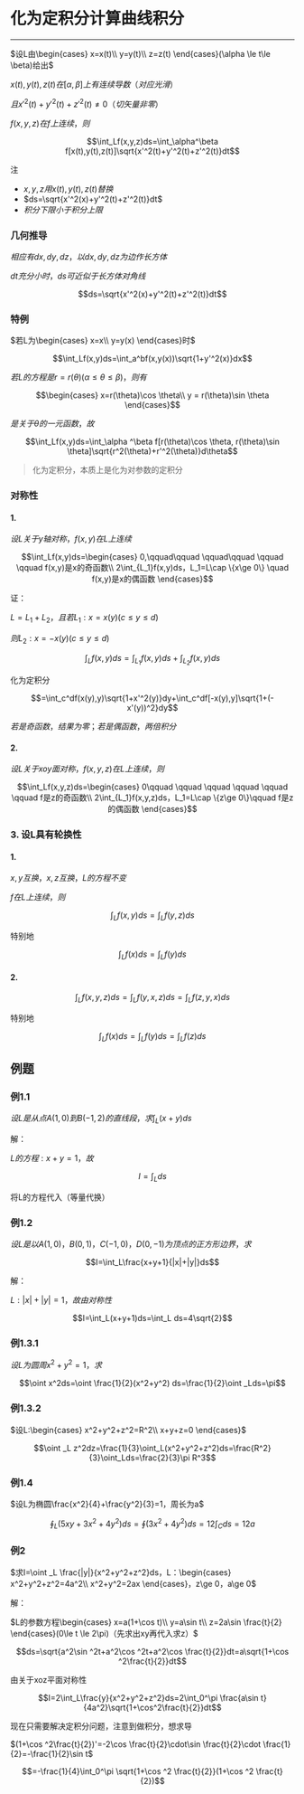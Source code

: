 # 化为定积分计算曲线积分

---

$设L由\begin{cases}
x=x(t)\\
y=y(t)\\
z=z(t)
\end{cases}(\alpha \le t\le \beta)给出$

$x(t),y(t),z(t)在[\alpha,\beta]上有连续导数（对应光滑）$

$且x'^2(t)+y'^2(t)+z'^2(t)\ne 0（切矢量非零）$

$f(x,y,z)在f上连续，则$

$$\int_Lf(x,y,z)ds=\int_\alpha^\beta f[x(t),y(t),z(t)]\sqrt{x'^2(t)+y'^2(t)+z'^2(t)}dt$$

注

- $x,y,z用x(t),y(t),z(t)替换$
- $ds=\sqrt{x'^2(x)+y'^2(t)+z'^2(t)}dt$
- $积分下限小于积分上限$


### 几何推导

$相应有dx,dy,dz，以dx,dy,dz为边作长方体$

$dt充分小时，ds可近似于长方体对角线$

$$ds=\sqrt{x'^2(x)+y'^2(t)+z'^2(t)}dt$$

### 特例

$若L为\begin{cases}
x=x\\
y=y(x)
\end{cases}时$

$$\int_Lf(x,y)ds=\int_a^bf(x,y(x))\sqrt{1+y'^2(x)}dx$$

$若L的方程是r=r(\theta)(\alpha \le \theta \le \beta)，则有$

$$\begin{cases}
x=r(\theta)\cos \theta\\
y = r(\theta)\sin \theta
\end{cases}$$

$是关于\theta 的一元函数，故$

$$\int_Lf(x,y)ds=\int_\alpha ^\beta f[r(\theta)\cos \theta, r(\theta)\sin \theta]\sqrt{r^2(\theta)+r'^2(\theta)}d\theta$$

> 化为定积分，本质上是化为对参数的定积分

### 对称性

#### 1.

$设L关于y轴对称，f(x,y)在L上连续$

$$\int_Lf(x,y)ds=\begin{cases}
0,\qquad\qquad \qquad\qquad \qquad \qquad f(x,y)是x的奇函数\\ 
2\int_{L_1}f(x,y)ds，L_1=L\cap \{x\ge 0\} \quad f(x,y)是x的偶函数
\end{cases}$$

证：

$L=L_1+L_2，且若L_1:x=x(y)(c\le y\le d)$

$则L_2:x=-x(y)(c\le y \le d)$

$$\int_Lf(x,y)ds=\int_{L_1}f(x,y)ds+\int_{L_2}f(x,y)ds$$

化为定积分

$$=\int_c^df(x(y),y)\sqrt{1+x'^2(y)}dy+\int_c^df[-x(y),y]\sqrt{1+(-x'(y))^2}dy$$

$若是奇函数，结果为零；若是偶函数，两倍积分$

#### 2. 

$设L关于xoy面对称，f(x,y,z)在L上连续，则$

$$\int_Lf(x,y,z)ds=\begin{cases}
0\qquad \qquad \qquad \qquad \qquad \qquad f是z的奇函数\\
2\int_{L_1}f(x,y,z)ds，L_1=L\cap \{z\ge 0\}\qquad f是z的偶函数
\end{cases}$$

### 3. 设L具有轮换性

#### 1.

$x,y互换，x,z互换，L的方程不变$

$f在L上连续，则$

$$\int_Lf(x,y)ds=\int_Lf(y,z)ds$$

特别地

$$\int_Lf(x)ds=\int_Lf(y)ds$$

#### 2.

$$\int_L f(x,y,z)ds=\int_L f(y,x,z)ds=\int_L f(z,y,x)ds$$

特别地

$$\int_L f(x)ds=\int_L f(y)ds = \int_L f(z)ds$$

## 例题

### 例1.1

$设L是从点A(1,0)到B(-1,2)的直线段，求\int_L(x+y)ds$

解：

$L的方程:x+y=1，故$

$$I=\int _L ds$$

将L的方程代入（等量代换）

### 例1.2

$设L是以A(1,0)，B(0,1)，C(-1,0)，D(0,-1)为顶点的正方形边界，求$

$$I=\int_L\frac{x+y+1}{|x|+|y|}ds$$

解：

$L:|x|+|y|=1，故由对称性$

$$I=\int_L(x+y+1)ds=\int_L ds=4\sqrt{2}$$


### 例1.3.1

$设L为圆周x^2+y^2=1，求$

$$\oint x^2ds=\oint \frac{1}{2}(x^2+y^2) ds=\frac{1}{2}\oint _Lds=\pi$$

### 例1.3.2

$设L:\begin{cases}
x^2+y^2+z^2=R^2\\
x+y+z=0
\end{cases}$

$$\oint _L z^2dz=\frac{1}{3}\oint_L(x^2+y^2+z^2)ds=\frac{R^2}{3}\oint_Lds=\frac{2}{3}\pi R^3$$

### 例1.4

$设L为椭圆\frac{x^2}{4}+\frac{y^2}{3}=1，周长为a$

$$\oint _L(5xy+3x^2+4y^2)ds=\oint(3x^2+4y^2)ds=12\int_Cds=12a$$

### 例2

$求I=\oint _L \frac{|y|}{x^2+y^2+z^2}ds，L：\begin{cases}
x^2+y^2+z^2=4a^2\\
x^2+y^2=2ax
\end{cases}，z\ge 0，a\ge 0$

解：

$L的参数方程\begin{cases}
x=a(1+\cos t)\\
y=a\sin t\\
z=2a\sin \frac{t}{2}
\end{cases}(0\le t \le 2\pi)（先求出xy再代入求z）$


$$ds=\sqrt{a^2\sin ^2t+a^2\cos ^2t+a^2\cos \frac{t}{2}}dt=a\sqrt{1+\cos ^2\frac{t}{2}}dt$$

由关于xoz平面对称性

$$I=2\int_L\frac{y}{x^2+y^2+z^2}ds=2\int_0^\pi \frac{a\sin t}{4a^2}\sqrt{1+\cos^2\frac{t}{2}}dt$$

现在只需要解决定积分问题，注意到做积分，想求导

$(1+\cos ^2\frac{t}{2})'=-2\cos \frac{t}{2}\cdot\sin \frac{t}{2}\cdot \frac{1}{2}=-\frac{1}{2}\sin t$

$$=-\frac{1}{4}\int_0^\pi \sqrt{1+\cos ^2 \frac{t}{2}}(1+\cos ^2 \frac{t}{2})$$